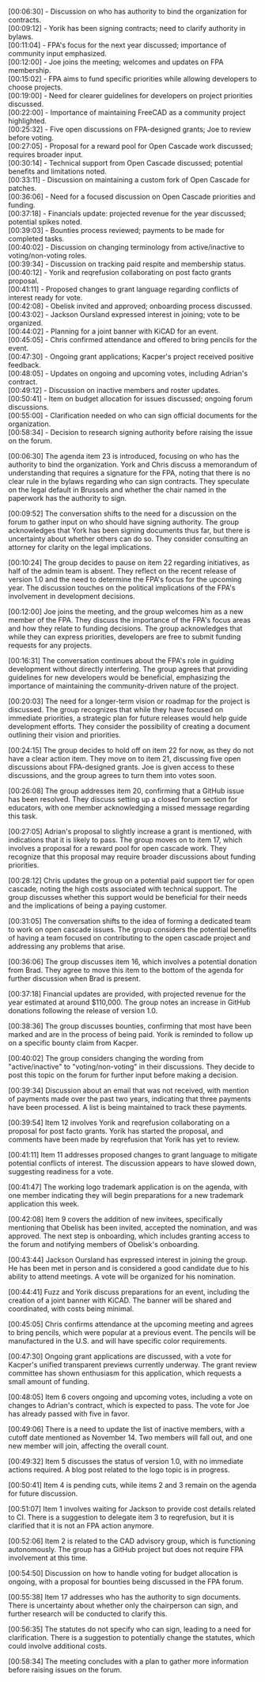 [00:06:30] - Discussion on who has authority to bind the organization for contracts.  
[00:09:12] - Yorik has been signing contracts; need to clarify authority in bylaws.  
[00:11:04] - FPA's focus for the next year discussed; importance of community input emphasized.  
[00:12:00] - Joe joins the meeting; welcomes and updates on FPA membership.  
[00:15:02] - FPA aims to fund specific priorities while allowing developers to choose projects.  
[00:19:00] - Need for clearer guidelines for developers on project priorities discussed.  
[00:22:00] - Importance of maintaining FreeCAD as a community project highlighted.  
[00:25:32] - Five open discussions on FPA-designed grants; Joe to review before voting.  
[00:27:05] - Proposal for a reward pool for Open Cascade work discussed; requires broader input.  
[00:30:14] - Technical support from Open Cascade discussed; potential benefits and limitations noted.  
[00:33:11] - Discussion on maintaining a custom fork of Open Cascade for patches.  
[00:36:06] - Need for a focused discussion on Open Cascade priorities and funding.  
[00:37:18] - Financials update: projected revenue for the year discussed; potential spikes noted.  
[00:39:03] - Bounties process reviewed; payments to be made for completed tasks.  
[00:40:02] - Discussion on changing terminology from active/inactive to voting/non-voting roles.  
[00:39:34] - Discussion on tracking paid respite and membership status.  
[00:40:12] - Yorik and reqrefusion collaborating on post facto grants proposal.  
[00:41:11] - Proposed changes to grant language regarding conflicts of interest ready for vote.  
[00:42:08] - Obelisk invited and approved; onboarding process discussed.  
[00:43:02] - Jackson Oursland expressed interest in joining; vote to be organized.  
[00:44:02] - Planning for a joint banner with KiCAD for an event.  
[00:45:05] - Chris confirmed attendance and offered to bring pencils for the event.  
[00:47:30] - Ongoing grant applications; Kacper's project received positive feedback.  
[00:48:05] - Updates on ongoing and upcoming votes, including Adrian's contract.  
[00:49:12] - Discussion on inactive members and roster updates.  
[00:50:41] - Item on budget allocation for issues discussed; ongoing forum discussions.  
[00:55:00] - Clarification needed on who can sign official documents for the organization.  
[00:58:34] - Decision to research signing authority before raising the issue on the forum.  

[00:06:30] The agenda item 23 is introduced, focusing on who has the authority to bind the organization. York and Chris discuss a memorandum of understanding that requires a signature for the FPA, noting that there is no clear rule in the bylaws regarding who can sign contracts. They speculate on the legal default in Brussels and whether the chair named in the paperwork has the authority to sign.

[00:09:52] The conversation shifts to the need for a discussion on the forum to gather input on who should have signing authority. The group acknowledges that York has been signing documents thus far, but there is uncertainty about whether others can do so. They consider consulting an attorney for clarity on the legal implications.

[00:10:24] The group decides to pause on item 22 regarding initiatives, as half of the admin team is absent. They reflect on the recent release of version 1.0 and the need to determine the FPA's focus for the upcoming year. The discussion touches on the political implications of the FPA's involvement in development decisions.

[00:12:00] Joe joins the meeting, and the group welcomes him as a new member of the FPA. They discuss the importance of the FPA's focus areas and how they relate to funding decisions. The group acknowledges that while they can express priorities, developers are free to submit funding requests for any projects.

[00:16:31] The conversation continues about the FPA's role in guiding development without directly interfering. The group agrees that providing guidelines for new developers would be beneficial, emphasizing the importance of maintaining the community-driven nature of the project.

[00:20:03] The need for a longer-term vision or roadmap for the project is discussed. The group recognizes that while they have focused on immediate priorities, a strategic plan for future releases would help guide development efforts. They consider the possibility of creating a document outlining their vision and priorities.

[00:24:15] The group decides to hold off on item 22 for now, as they do not have a clear action item. They move on to item 21, discussing five open discussions about FPA-designed grants. Joe is given access to these discussions, and the group agrees to turn them into votes soon.

[00:26:08] The group addresses item 20, confirming that a GitHub issue has been resolved. They discuss setting up a closed forum section for educators, with one member acknowledging a missed message regarding this task.

[00:27:05] Adrian's proposal to slightly increase a grant is mentioned, with indications that it is likely to pass. The group moves on to item 17, which involves a proposal for a reward pool for open cascade work. They recognize that this proposal may require broader discussions about funding priorities.

[00:28:12] Chris updates the group on a potential paid support tier for open cascade, noting the high costs associated with technical support. The group discusses whether this support would be beneficial for their needs and the implications of being a paying customer.

[00:31:05] The conversation shifts to the idea of forming a dedicated team to work on open cascade issues. The group considers the potential benefits of having a team focused on contributing to the open cascade project and addressing any problems that arise.

[00:36:06] The group discusses item 16, which involves a potential donation from Brad. They agree to move this item to the bottom of the agenda for further discussion when Brad is present.

[00:37:18] Financial updates are provided, with projected revenue for the year estimated at around $110,000. The group notes an increase in GitHub donations following the release of version 1.0.

[00:38:36] The group discusses bounties, confirming that most have been marked and are in the process of being paid. Yorik is reminded to follow up on a specific bounty claim from Kacper.

[00:40:02] The group considers changing the wording from "active/inactive" to "voting/non-voting" in their discussions. They decide to post this topic on the forum for further input before making a decision.

[00:39:34] Discussion about an email that was not received, with mention of payments made over the past two years, indicating that three payments have been processed. A list is being maintained to track these payments. 

[00:39:54] Item 12 involves Yorik and reqrefusion collaborating on a proposal for post facto grants. Yorik has started the proposal, and comments have been made by reqrefusion that Yorik has yet to review. 

[00:41:11] Item 11 addresses proposed changes to grant language to mitigate potential conflicts of interest. The discussion appears to have slowed down, suggesting readiness for a vote. 

[00:41:47] The working logo trademark application is on the agenda, with one member indicating they will begin preparations for a new trademark application this week. 

[00:42:08] Item 9 covers the addition of new invitees, specifically mentioning that Obelisk has been invited, accepted the nomination, and was approved. The next step is onboarding, which includes granting access to the forum and notifying members of Obelisk's onboarding. 

[00:43:44] Jackson Oursland has expressed interest in joining the group. He has been met in person and is considered a good candidate due to his ability to attend meetings. A vote will be organized for his nomination. 

[00:44:41] Fuzz and Yorik discuss preparations for an event, including the creation of a joint banner with KiCAD. The banner will be shared and coordinated, with costs being minimal. 

[00:45:05] Chris confirms attendance at the upcoming meeting and agrees to bring pencils, which were popular at a previous event. The pencils will be manufactured in the U.S. and will have specific color requirements. 

[00:47:30] Ongoing grant applications are discussed, with a vote for Kacper's unified transparent previews currently underway. The grant review committee has shown enthusiasm for this application, which requests a small amount of funding. 

[00:48:05] Item 6 covers ongoing and upcoming votes, including a vote on changes to Adrian's contract, which is expected to pass. The vote for Joe has already passed with five in favor. 

[00:49:06] There is a need to update the list of inactive members, with a cutoff date mentioned as November 14. Two members will fall out, and one new member will join, affecting the overall count. 

[00:49:32] Item 5 discusses the status of version 1.0, with no immediate actions required. A blog post related to the logo topic is in progress. 

[00:50:41] Item 4 is pending cuts, while items 2 and 3 remain on the agenda for future discussion. 

[00:51:07] Item 1 involves waiting for Jackson to provide cost details related to CI. There is a suggestion to delegate item 3 to reqrefusion, but it is clarified that it is not an FPA action anymore. 

[00:52:06] Item 2 is related to the CAD advisory group, which is functioning autonomously. The group has a GitHub project but does not require FPA involvement at this time. 

[00:54:50] Discussion on how to handle voting for budget allocation is ongoing, with a proposal for bounties being discussed in the FPA forum. 

[00:55:38] Item 17 addresses who has the authority to sign documents. There is uncertainty about whether only the chairperson can sign, and further research will be conducted to clarify this. 

[00:56:35] The statutes do not specify who can sign, leading to a need for clarification. There is a suggestion to potentially change the statutes, which could involve additional costs. 

[00:58:34] The meeting concludes with a plan to gather more information before raising issues on the forum.
